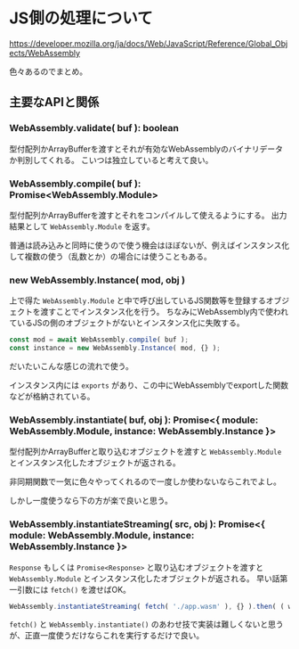 # JS側の処理について

https://developer.mozilla.org/ja/docs/Web/JavaScript/Reference/Global_Objects/WebAssembly

色々あるのでまとめ。

## 主要なAPIと関係

### WebAssembly.validate( buf ): boolean

型付配列かArrayBufferを渡すとそれが有効なWebAssemblyのバイナリデータか判別してくれる。
こいつは独立していると考えて良い。

### WebAssembly.compile( buf ): Promise<WebAssembly.Module>

型付配列かArrayBufferを渡すとそれをコンパイルして使えるようにする。
出力結果として `WebAssembly.Module` を返す。

普通は読み込みと同時に使うので使う機会はほぼないが、例えばインスタンス化して複数の使う（乱数とか）の場合には使うこともある。

### new WebAssembly.Instance( mod, obj )

上で得た `WebAssembly.Module` と中で呼び出しているJS関数等を登録するオブジェクトを渡すことでインスタンス化を行う。
ちなみにWebAssembly内で使われているJSの側のオブジェクトがないとインスタンス化に失敗する。

```js
const mod = await WebAssembly.compile( buf );
const instance = new WebAssembly.Instance( mod, {} );
```

だいたいこんな感じの流れで使う。

インスタンス内には `exports` があり、この中にWebAssemblyでexportした関数などが格納されている。

### WebAssembly.instantiate( buf, obj ): Promise<{ module: WebAssembly.Module, instance: WebAssembly.Instance }>

型付配列かArrayBufferと取り込むオブジェクトを渡すと `WebAssembly.Module` とインスタンス化したオブジェクトが返される。

非同期関数で一気に色々やってくれるので一度しか使わないならこれでよし。

しかし一度使うなら下の方が楽で良いと思う。

### WebAssembly.instantiateStreaming( src, obj ): Promise<{ module: WebAssembly.Module, instance: WebAssembly.Instance }>

`Response` もしくは `Promise<Response>` と取り込むオブジェクトを渡すと `WebAssembly.Module` とインスタンス化したオブジェクトが返される。
早い話第一引数には `fetch()` を渡せばOK。

```js
WebAssembly.instantiateStreaming( fetch( './app.wasm' ), {} ).then( ( wasm ) => {} ):
```

`fetch()` と `WebAssembly.instantiate()` のあわせ技で実装は難しくないと思うが、正直一度使うだけならこれを実行するだけで良い。
